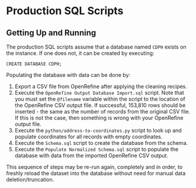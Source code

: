 # Production SQL Scripts

## Getting Up and Running
The production SQL scripts assume that a database named `CDPH` exists on the instance. If one does not, it can be created by executing:

`CREATE DATABASE CDPH;`

Populating the database with data can be done by:
1. Export a CSV file from OpenRefine after applying the cleaning recipes.
1. Execute the `OpenRefine Output Database Import.sql` script. Note that you must set the `@filename` variable within the script to the location of the OpenRefine CSV output file. If successful, 153,810 rows should be inserted - the same as the number of records from the original CSV file. If this is not the case, then something is wrong with your OpenRefine output file.
1. Execute the `python/address-to-coordinates.py` script to look up and populate coordinates for all records with empty coordinates.
1. Execute the `Schema.sql` script to create the database from the schema.
1. Execute the `Populate Normalized Schema.sql` script to populate the database with data from the imported OpenRefine CSV output.

This sequence of steps may be re-run again, completely and in order, to freshly reload the dataset into the database without need for manual data deletion/truncation.